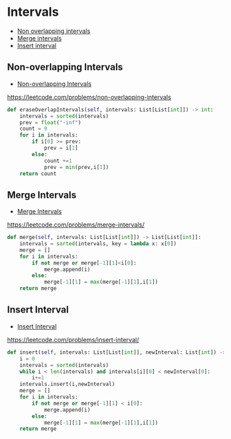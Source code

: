 # Intervals

+ [Non overlapping intervals](#non-overlapping-intervals)
+ [Merge intervals](#merge-intervals)
+ [Insert interval](#insert-interval)

## Non-overlapping Intervals

+ [Non-overlapping Intervals](#non-overlapping-interval)

https://leetcode.com/problems/non-overlapping-intervals

``` python
def eraseOverlapIntervals(self, intervals: List[List[int]]) -> int:
    intervals = sorted(intervals)
    prev = float("-inf")
    count = 0
    for i in intervals:
        if i[0] >= prev:
            prev = i[1]
        else:
            count +=1
            prev = min(prev,i[1])
    return count
```

## Merge Intervals

+ [Merge Intervals](#merge-intervals)

https://leetcode.com/problems/merge-intervals/

``` python
def merge(self, intervals: List[List[int]]) -> List[List[int]]:
    intervals = sorted(intervals, key = lambda x: x[0])
    merge = []
    for i in intervals:
        if not merge or merge[-1][1]<i[0]:
            merge.append(i)
        else:
            merge[-1][1] = max(merge[-1][1],i[1])
    return merge
```

## Insert Interval

+ [Insert Interval](#insert-interval)

https://leetcode.com/problems/insert-interval/

``` python
def insert(self, intervals: List[List[int]], newInterval: List[int]) -> List[List[int]]:
    i = 0
    intervals = sorted(intervals)
    while i < len(intervals) and intervals[i][0] < newInterval[0]:
        i+=1
    intervals.insert(i,newInterval)
    merge = []
    for i in intervals:
        if not merge or merge[-1][1] < i[0]:
            merge.append(i)
        else:
            merge[-1][1] = max(merge[-1][1],i[1])
    return merge
```